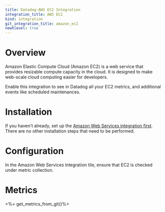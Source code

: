 ```yaml
---
title: Datadog-AWS EC2 Integration
integration_title: AWS EC2
kind: integration
git_integration_title: amazon_ec2
newhlevel: true
---
```


# Overview

Amazon Elastic Compute Cloud (Amazon EC2) is a web service that provides resizable compute capacity in the cloud. It is designed to make web-scale cloud computing easier for developers.

Enable this integration to see in Datadog all your EC2 metrics, and additional events like scheduled maintenances.

# Installation

If you haven't already, set up the [Amazon Web Services integration first](/integrations/aws). There are no other installation steps that need to be performed.

# Configuration

In the Amazon Web Services integration tile, ensure that EC2 is checked under metric collection.

# Metrics

<%= get_metrics_from_git()%>
